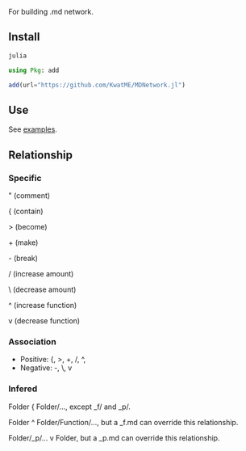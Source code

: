 For building .md network.

## Install

```sh
julia
```

```julia
using Pkg: add

add(url="https://github.com/KwatME/MDNetwork.jl")
```

## Use

See [examples](notebook/example.ipynb).

## Relationship

### Specific

" (comment)

{ (contain)

\> (become)

\+ (make)

\- (break)

/ (increase amount)

\ (decrease amount)

^ (increase function)

v (decrease function)

### Association

- Positive: {, >, +, /, ^,
- Negative: -, \\, v

### Infered

Folder { Folder/..., except \_f/ and \_p/.

Folder ^ Folder/Function/..., but a \_f.md can override this relationship.

Folder/\_p/... v Folder, but a \_p.md can override this relationship.
